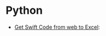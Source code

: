 # Python

* [Get Swift Code from web to Excel](https://colab.research.google.com/drive/1t7KQoSUVJ3HLSSeTuqNnsdX9d7hRwJmp?usp=sharing): 



